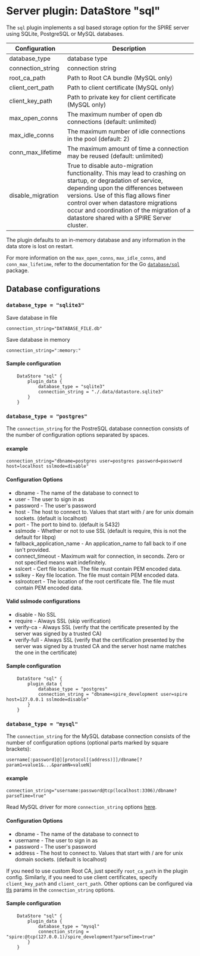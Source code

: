 # Server plugin: DataStore "sql"

The `sql` plugin implements a sql based storage option for the SPIRE server using SQLite, PostgreSQL or MySQL databases.

| Configuration     | Description                                                                |
| ------------------| -------------------------------------------------------------------------- |
| database_type     | database type                                                              |
| connection_string | connection string                                                          |
| root_ca_path      | Path to Root CA bundle (MySQL only)                                        |
| client_cert_path  | Path to client certificate (MySQL only)                                    |
| client_key_path   | Path to private key for client certificate (MySQL only)                    |
| max_open_conns    | The maximum number of open db connections (default: unlimited)             |
| max_idle_conns    | The maximum number of idle connections in the pool (default: 2)            |
| conn_max_lifetime | The maximum amount of time a connection may be reused (default: unlimited) |
| disable_migration | True to disable auto-migration functionality. This may lead to crashing on startup, or degradation of service, depending upon the differences between versions. Use of this flag allows finer control over when datastore migrations occur and coordination of the migration of a datastore shared with a SPIRE Server cluster. |

The plugin defaults to an in-memory database and any information in the data store is lost on restart.

For more information on the `max_open_conns`, `max_idle_conns`, and `conn_max_lifetime`, refer to the
documentation for the Go [`database/sql`](https://golang.org/pkg/database/sql/#DB) package.

## Database configurations

### `database_type = "sqlite3"`
Save database in file
```
connection_string="DATABASE_FILE.db"
```

Save database in memory
```
connection_string=":memory:"
```

#### Sample configuration

```
    DataStore "sql" {
        plugin_data {
            database_type = "sqlite3"
            connection_string = "./.data/datastore.sqlite3"
        }
    }
```

### `database_type = "postgres"`

The `connection_string` for the PostreSQL database connection consists of the number of configuration options separated by spaces.

#### example
```
connection_string="dbname=postgres user=postgres password=password host=localhost sslmode=disable"
```

#### Configuration Options
* dbname - The name of the database to connect to
* user - The user to sign in as
* password - The user's password
* host - The host to connect to. Values that start with / are for unix
  domain sockets. (default is localhost)
* port - The port to bind to. (default is 5432)
* sslmode - Whether or not to use SSL (default is require, this is not
  the default for libpq)
* fallback_application_name - An application_name to fall back to if one isn't provided.
* connect_timeout - Maximum wait for connection, in seconds. Zero or
  not specified means wait indefinitely.
* sslcert - Cert file location. The file must contain PEM encoded data.
* sslkey - Key file location. The file must contain PEM encoded data.
* sslrootcert - The location of the root certificate file. The file
  must contain PEM encoded data.

#### Valid sslmode configurations
* disable - No SSL
* require - Always SSL (skip verification)
* verify-ca - Always SSL (verify that the certificate presented by the
  server was signed by a trusted CA)
* verify-full - Always SSL (verify that the certification presented by
  the server was signed by a trusted CA and the server host name
  matches the one in the certificate)

#### Sample configuration

```
    DataStore "sql" {
        plugin_data {
            database_type = "postgres"
            connection_string = "dbname=spire_development user=spire host=127.0.0.1 sslmode=disable"
        }
    }
```

### `database_type = "mysql"`

The `connection_string` for the MySQL database connection consists of the number of configuration options (optional parts marked by square brackets):

````
username[:password]@][protocol[(address)]]/dbname[?param1=value1&...&paramN=valueN]
````

#### example
```
connection_string="username:password@tcp(localhost:3306)/dbname?parseTime=true"
```

Read MySQL driver for more `connection_string` options [here](https://github.com/go-sql-driver/mysql#usage).

#### Configuration Options
* dbname - The name of the database to connect to
* username - The user to sign in as
* password - The user's password
* address - The host to connect to. Values that start with / are for unix
  domain sockets. (default is localhost)

If you need to use custom Root CA, just specify `root_ca_path` in the plugin config. Similarly, if you need to use client certificates, specify `client_key_path` and `client_cert_path`. Other options can be configured via [tls](https://github.com/go-sql-driver/mysql#tls) params in the `connection_string` options.

#### Sample configuration

```
    DataStore "sql" {
        plugin_data {
            database_type = "mysql"
            connection_string = "spire:@tcp(127.0.0.1)/spire_development?parseTime=true"
        }
    }
```
